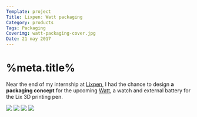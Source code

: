 ```yaml
---
Template: project
Title: Lixpen: Watt packaging
Category: products
Tags: Packaging
Coverimg: watt-packaging-cover.jpg
Date: 21 may 2017
---
```


# %meta.title%

Near the end of my internship at [Lixpen], I had the chance to design **a packaging concept** for the upcoming [Watt], a watch and external battery for the Lix 3D printing pen.

<img src="/assets/%meta.category%/watt-packaging-1.jpg">

<img src="/assets/%meta.category%/watt-packaging-2.jpg">

<img src="/assets/%meta.category%/watt-packaging-4.jpg">

<img src="/assets/%meta.category%/watt-packaging-3.jpg">

[Lixpen]: http://www.lixpen.com
[Lix]: https://eu.lixpen.com/pages/lix-pen-v1
[Watt]: https://eu.lixpen.com/pages/lix-wat-t

